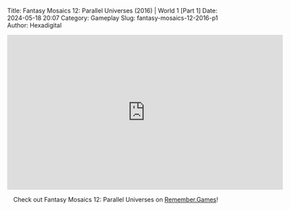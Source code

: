 Title: Fantasy Mosaics 12: Parallel Universes (2016) | World 1 [Part 1]
Date: 2024-05-18 20:07
Category: Gameplay
Slug: fantasy-mosaics-12-2016-p1
Author: Hexadigital

<center><iframe src="https://www.youtube.com/embed/tyCXqRBkTHQ?feature=oembed" allow="accelerometer; autoplay; encrypted-media; gyroscope; picture-in-picture" width="640" height="360" frameborder="0"></iframe>

Check out Fantasy Mosaics 12: Parallel Universes on [Remember.Games](https://remember.games/game/8350/fantasy-mosaics-12-parallel-universes/)!</center>